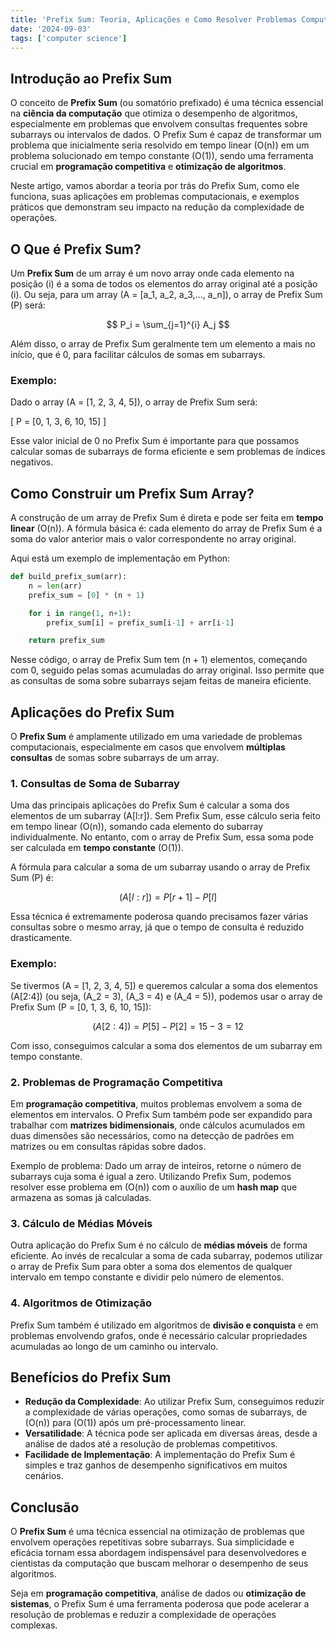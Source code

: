 ```yaml
---
title: 'Prefix Sum: Teoria, Aplicações e Como Resolver Problemas Computacionais'
date: '2024-09-03'
tags: ['computer science']
---
```


## Introdução ao Prefix Sum

O conceito de **Prefix Sum** (ou somatório prefixado) é uma técnica essencial na **ciência da computação** que otimiza o desempenho de algoritmos, especialmente em problemas que envolvem consultas frequentes sobre subarrays ou intervalos de dados. O Prefix Sum é capaz de transformar um problema que inicialmente seria resolvido em tempo linear \(O(n)\) em um problema solucionado em tempo constante \(O(1)\), sendo uma ferramenta crucial em **programação competitiva** e **otimização de algoritmos**.

Neste artigo, vamos abordar a teoria por trás do Prefix Sum, como ele funciona, suas aplicações em problemas computacionais, e exemplos práticos que demonstram seu impacto na redução da complexidade de operações.

## O Que é Prefix Sum?

Um **Prefix Sum** de um array é um novo array onde cada elemento na posição \(i\) é a soma de todos os elementos do array original até a posição \(i\). Ou seja, para um array \(A = [a_1, a_2, a_3,..., a_n]\), o array de Prefix Sum \(P\) será:

$$
P_i = \sum_{j=1}^{i} A_j
$$

Além disso, o array de Prefix Sum geralmente tem um elemento a mais no início, que é 0, para facilitar cálculos de somas em subarrays.

### Exemplo:

Dado o array \(A = [1, 2, 3, 4, 5]\), o array de Prefix Sum será:

\[
P = [0, 1, 3, 6, 10, 15]
\]

Esse valor inicial de 0 no Prefix Sum é importante para que possamos calcular somas de subarrays de forma eficiente e sem problemas de índices negativos.

## Como Construir um Prefix Sum Array?

A construção de um array de Prefix Sum é direta e pode ser feita em **tempo linear** \(O(n)\). A fórmula básica é: cada elemento do array de Prefix Sum é a soma do valor anterior mais o valor correspondente no array original.

Aqui está um exemplo de implementação em Python:

```python
def build_prefix_sum(arr):
    n = len(arr)
    prefix_sum = [0] * (n + 1)

    for i in range(1, n+1):
        prefix_sum[i] = prefix_sum[i-1] + arr[i-1]

    return prefix_sum

```

Nesse código, o array de Prefix Sum tem \(n + 1\) elementos, começando com 0, seguido pelas somas acumuladas do array original. Isso permite que as consultas de soma sobre subarrays sejam feitas de maneira eficiente.

## Aplicações do Prefix Sum

O **Prefix Sum** é amplamente utilizado em uma variedade de problemas computacionais, especialmente em casos que envolvem **múltiplas consultas** de somas sobre subarrays de um array.

### 1. Consultas de Soma de Subarray

Uma das principais aplicações do Prefix Sum é calcular a soma dos elementos de um subarray \(A[l:r]\). Sem Prefix Sum, esse cálculo seria feito em tempo linear \(O(n)\), somando cada elemento do subarray individualmente. No entanto, com o array de Prefix Sum, essa soma pode ser calculada em **tempo constante** \(O(1)\).

A fórmula para calcular a soma de um subarray usando o array de Prefix Sum \(P\) é:

$$(A[l:r]) = P[r+1] - P[l]$$

Essa técnica é extremamente poderosa quando precisamos fazer várias consultas sobre o mesmo array, já que o tempo de consulta é reduzido drasticamente.

### Exemplo:

Se tivermos \(A = [1, 2, 3, 4, 5]\) e queremos calcular a soma dos elementos \(A[2:4]\) (ou seja, \(A_2 = 3\), \(A_3 = 4\) e \(A_4 = 5\)), podemos usar o array de Prefix Sum \(P = [0, 1, 3, 6, 10, 15]\):

$$(A[2:4]) = P[5] - P[2] = 15 - 3 = 12$$

Com isso, conseguimos calcular a soma dos elementos de um subarray em tempo constante.

### 2. Problemas de Programação Competitiva

Em **programação competitiva**, muitos problemas envolvem a soma de elementos em intervalos. O Prefix Sum também pode ser expandido para trabalhar com **matrizes bidimensionais**, onde cálculos acumulados em duas dimensões são necessários, como na detecção de padrões em matrizes ou em consultas rápidas sobre dados.

Exemplo de problema: Dado um array de inteiros, retorne o número de subarrays cuja soma é igual a zero. Utilizando Prefix Sum, podemos resolver esse problema em \(O(n)\) com o auxílio de um **hash map** que armazena as somas já calculadas.

### 3. Cálculo de Médias Móveis

Outra aplicação do Prefix Sum é no cálculo de **médias móveis** de forma eficiente. Ao invés de recalcular a soma de cada subarray, podemos utilizar o array de Prefix Sum para obter a soma dos elementos de qualquer intervalo em tempo constante e dividir pelo número de elementos.

### 4. Algoritmos de Otimização

Prefix Sum também é utilizado em algoritmos de **divisão e conquista** e em problemas envolvendo grafos, onde é necessário calcular propriedades acumuladas ao longo de um caminho ou intervalo.

## Benefícios do Prefix Sum

- **Redução da Complexidade**: Ao utilizar Prefix Sum, conseguimos reduzir a complexidade de várias operações, como somas de subarrays, de \(O(n)\) para \(O(1)\) após um pré-processamento linear.
- **Versatilidade**: A técnica pode ser aplicada em diversas áreas, desde a análise de dados até a resolução de problemas competitivos.
- **Facilidade de Implementação**: A implementação do Prefix Sum é simples e traz ganhos de desempenho significativos em muitos cenários.

## Conclusão

O **Prefix Sum** é uma técnica essencial na otimização de problemas que envolvem operações repetitivas sobre subarrays. Sua simplicidade e eficácia tornam essa abordagem indispensável para desenvolvedores e cientistas da computação que buscam melhorar o desempenho de seus algoritmos.

Seja em **programação competitiva**, análise de dados ou **otimização de sistemas**, o Prefix Sum é uma ferramenta poderosa que pode acelerar a resolução de problemas e reduzir a complexidade de operações complexas.
